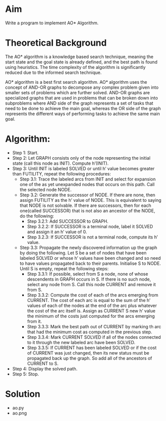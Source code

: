 # Aim
Write a program to implement AO* Algorithm.

# Theoretical Background
The AO* algorithm is a knowledge based search technique, meaning the start state and the goal state is already defined, and the best path is found using heuristics. The time complexity of the algorithm is significantly reduced
due to the informed search technique.

AO* algorithm is a best first search algorithm. AO* algorithm uses the concept of AND-OR graphs to decompose any complex problem given into smaller sets of problems which are further solved. AND-OR graphs are specialized graphs that are used in problems that can be broken down into
subproblems where AND side of the graph represents a set of tasks that need to be done to achieve the main goal, whereas the OR side of the graph represents the different ways of performing tasks to achieve the same main goal.

# Algorithm:
- Step 1: Start.
- Step 2: Let GRAPH consists only of the node representing the initial state (call this node as INIT). Compute h’(INIT).
- Step 3: Until INIT is labeled SOLVED or until h’ value becomes greater than FUTILITY, repeat the following procedures:
  - Step 3.1: Trace the labeled arcs from INIT and select for expansion one of the as yet unexpanded nodes that occurs on this path. Call the selected node NODE.
  - Step 3.2: Generate the successor of NODE. If there are none, then assign FUTILITY as the h’ value of NODE. This is equivalent to saying that NODE is not solvable. If there are successors, then for each one(called SUCCESSOR) that is not also an ancestor of the NODE, do the following:
    - Step 3.2.1: Add SUCCESSOR to GRAPH.
    - Step 3.2.2: If SUCCESSOR is a terminal node, label it SOLVED and assign it an h’ value of 0.
    - Step 3.2.3: If SUCCESSOR is not a terminal node, compute its h’ value.
  - Step 3.3: Propagate the newly discovered information up the graph by doing the following. Let S be a set of nodes that have been labeled SOLVED or whose h’ values have been changed and so need to have values propagated back to their parents. Initialise S to NODE. Until S is empty, repeat the
following steps:
    - Step 3.3.1: If possible, select from S a node, none of whose descendents in GRAPH occurs in S. If there is no such node, select any node from S. Call this node CURRENT and remove it from S.
    - Step 3.3.2: Compute the cost of each of the arcs emerging from CURRENT. The cost of each arc is equal to the sum of the h’ values of each of the nodes at the end of the arc plus whatever the cost of the arc itself is. Assign as CURRENT S new h’ value the minimum of the costs just computed for the arcs emerging from it.
    - Step 3.3.3: Mark the best path out of CURRENT by marking th arc that had the minimum cost as computed in the previous step.
    - Step 3.3.4: Mark CURRENT SOLVED if all of the nodes connected to it through the new labeled arc have been SOLVED.
    - Step 3.3.5: If CURRENT has been labeled SOLVED or if the cost of CURRENT was just changed, then its new status must be propagated back up the graph. So add all of the ancestors of CURRENT to S.
- Step 4: Display the solved path.
- Step 5: Stop.

# Solution
- ao.py
- ao.png

